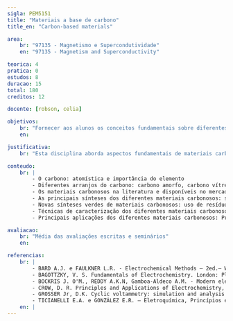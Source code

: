 ```yaml
---
sigla: PEM5151
title: "Materiais a base de carbono"
title_en: "Carbon-based materials"

area:
    br: "97135 - Magnetismo e Supercondutividade"
    en: "97135 - Magnetism and Superconductivity"

teorica: 4
pratica: 0
estudos: 8
duracao: 15
total: 180
creditos: 12

docente: [robson, celia]

objetivos:
    br: "Fornecer aos alunos os conceitos fundamentais sobre diferentes materiais carbonosos, suas sínteses, caracterizações e aplicações"
    en:

justificativa:
    br: "Esta disciplina aborda aspectos fundamentais de materiais carbonosos, as principais estruturas, arranjos e as principais aplicações dessa classe de material. Um amplo entendimento destes tópicos é fundamental para qualquer aluno que pretenda realizar trabalhos na área de eletroquímica como armazenamento de energia ou geração de hidrogênio, assim como fornecer subsídios para síntese de compósitos para processos foto-assistidos ou sistemas de controle da poluição"

conteudo:
    br: | 
        - O carbono: atomística e importância do elemento
        - Diferentes arranjos do carbono: carbono amorfo, carbono vítreo, grafeno, tecidos de carbono
        - Os materiais carbonosos na literatura e disponíveis no mercado
        - As principais sínteses dos diferentes materiais carbonosos: síntese em etapas, síntese em etapa única, ativadores químicos e físicos, funcionalização do carbono
        - Novas sínteses verdes de materiais carbonosos: uso de resíduos sólidos e síntese verde
        - Técnicas de caracterização dos diferentes materiais carbonosos: microscopia eletrônica, espectroscopias, difratometria. A influência dos parâmetros de síntese nas características do carbono
        - Principais aplicações dos diferentes materiais carbonosos: Processos de adsorção de gases e poluentes, armazenamento de energia, geração de H2, processos de degradação de poluentes

avaliacao:
    br: "Média das avaliações escritas e seminários"
    en:

referencias:
    br: |
        - BARD A.J. e FAULKNER L.R. - Electrochemical Methods – 2ed.– Wiley-Interscience, New York, 2011.
        - BAGOTTZKY, V. S. Fundamentals of Electrochemistry. London: Plenum Press, 1993.
        - BOCKRIS J. O'M., REDDY A.K.N, Gamboa-Aldeco A.M. - Modern electrochemistry, 2nd. Edition – Kluwer/Plenum Press, New York, 2000.
        - CROW, D. R. Principles and Applications of Electrochemistry, 4th ed. London: Blackie Academic & Professional, 1996.
        - GROSSER Jr, D.K. Cyclic voltammetry: simulation and analysis of reactions mechanisms. New York: VCH Publishers, Inc., 1994.
        - TICIANELLI E.A. e GONZÁLEZ E.R. – Eletroquímica, Princípios e Aplicações – EDUSP 2ª Edição (2005)
    en: |
---
```

